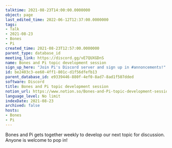 ```yaml
---
talktime: 2021-08-23T14:00:00.0000000
object: page
last_edited_time: 2022-06-12T12:37:00.0000000
tags:
- Talk
- 2021-08-23
- Bones
- Pi
created_time: 2021-08-23T12:57:00.0000000
parent_type: database_id
meeting_link: https://discord.gg/vE7QUXGDnS
name: Bones and Pi topic development session
sign_up_here: "Join Pi's Discord server and sign up in #annoncements!"
id: be2403c3-ee60-4ff1-801c-d1f56dfefb13
parent_database_id: e9339446-880f-4ef0-8ad7-8ad1f507dded
software: Discord
title: Bones and Pi topic development session
notion_url: https://www.notion.so/Bones-and-Pi-topic-development-session-be2403c3ee604ff1801cd1f56dfefb13
language_level: No limit
indexDate: 2021-08-23
archived: false
hosts:
- Bones
- Pi
---
```


Bones and Pi gets together weekly to develop our next topic for discussion.
Anyone is welcome to pop in!










